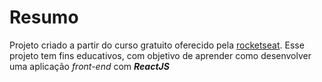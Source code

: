 # Resumo

Projeto criado a partir do curso gratuito oferecido pela [rocketseat](https://rocketseat.com.br/).
Esse projeto tem fins educativos, com objetivo de aprender como desenvolver uma aplicação *front-end* com ***ReactJS***
